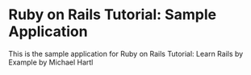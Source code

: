 # Ruby on Rails Tutorial: Sample Application

This is the sample application for Ruby on Rails Tutorial: Learn Rails by Example by Michael Hartl